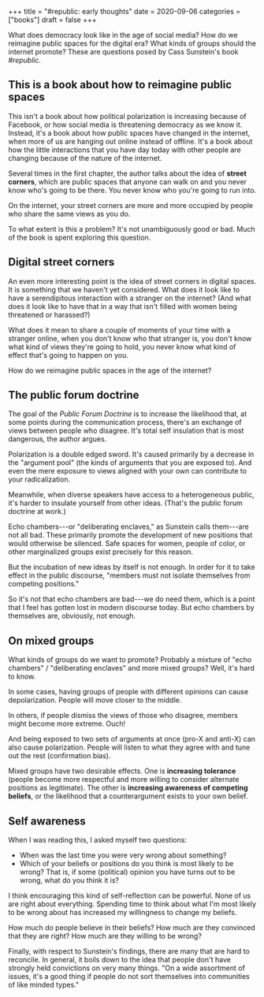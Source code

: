 +++
title = "#republic: early thoughts"
date = 2020-09-06
categories = ["books"]
draft = false
+++

What does democracy look like in the age of social media? How do we reimagine public spaces for the digital era? What kinds of groups should the internet promote? These are questions posed by Cass Sunstein's book *#republic.*

<!--more-->

## This is a book about how to reimagine public spaces
This isn't a book about how political polarization is increasing because of Facebook, or how social media is threatening democracy as we know it. Instead, it's a book about how public spaces have changed in the internet, when more of us are hanging out online instead of offline. It's a book about how the little interactions that you have day today with other people are changing because of the nature of the internet. 

Several times in the first chapter, the author talks about the idea of **street corners**, which are public spaces that anyone can walk on and you never know who's going to be there. You never know who you're going to run into. 

On the internet, your street corners are more and more occupied by people who share the same views as you do. 

To what extent is this a problem? It's not unambiguously good or bad. Much of the book is spent exploring this question.


## Digital street corners
An even more interesting point is the idea of street corners in digital spaces. It is something that we haven't yet considered. What does it look like to have a serendipitous interaction with a stranger on the internet? (And what does it look like to have that in a way that isn't filled with women being threatened or harassed?) 

What does it mean to share a couple of moments of your time with a stranger online, when you don't know who that stranger is, you don't know what kind of views they're going to hold, you never know what kind of effect that's going to happen on you. 

How do we reimagine public spaces in the age of the internet?


## The public forum doctrine
The goal of the *Public Forum Doctrine* is to increase the likelihood that, at some points during the communication process, there's an exchange of views between people who disagree. It's total self insulation that is most dangerous, the author argues.

Polarization is a double edged sword. It's caused primarily by a decrease in the "argument pool" (the kinds of arguments that you are exposed to). And even the mere exposure to views aligned with your own can contribute to your radicalization.

Meanwhile, when diverse speakers have access to a heterogeneous public, it's harder to insulate yourself from other ideas. (That's the public forum doctrine at work.)

Echo chambers---or "deliberating enclaves," as Sunstein calls them---are not all bad. These primarily promote the development of new positions that would otherwise be silenced. Safe spaces for women, people of color, or other marginalized groups exist precisely for this reason.

But the incubation of new ideas by itself is not enough. In order for it to take effect in the public discourse, "members must not isolate themselves from competing positions."

So it's not that echo chambers are bad---we do need them, which is a point that I feel has gotten lost in modern discourse today. But echo chambers by themselves are, obviously, not enough.


## On mixed groups
What kinds of groups do we want to promote? Probably a mixture of "echo chambers" / "deliberating enclaves" and more mixed groups? Well, it's hard to know.

In some cases, having groups of people with different opinions can cause depolarization. People will move closer to the middle.

In others, if people dismiss the views of those who disagree, members might become more extreme. Ouch!

And being exposed to two sets of arguments at once (pro-X and anti-X) can also cause polarization. People will listen to what they agree with and tune out the rest (confirmation bias).

Mixed groups have two desirable effects. One is **increasing tolerance** (people become more respectful and more willing to consider alternate positions as legitimate). The other is **increasing awareness of competing beliefs**, or the likelihood that a counterargument exists to your own belief.


## Self awareness
When I was reading this, I asked myself two questions:
 * When was the last time you were very wrong about something?
 * Which of your beliefs or positions do you think is most likely to be wrong? That is, if some (political) opinion you have turns out to be wrong, what do you think it is? 

I think encouraging this kind of self-reflection can be powerful. None of us are right about everything. Spending time to think about what I'm most likely to be wrong about has increased my willingness to change my beliefs.

How much do people believe in their beliefs? How much are they convinced that they are right? How much are they willing to be wrong?

Finally, with respect to Sunstein's findings, there are many that are hard to reconcile. In general, it boils down to the idea that people don't have strongly held convictions on very many things. "On a wide assortment of issues, it's a good thing if people do not sort themselves into communities of like minded types."
